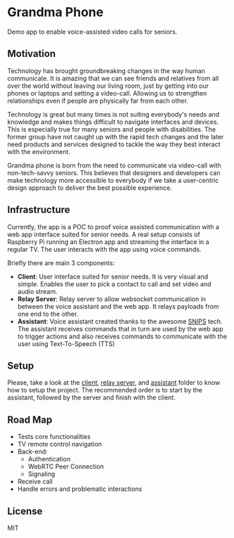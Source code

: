 # Grandma Phone
Demo app to enable voice-assisted video calls for seniors.

## Motivation
Technology has brought groundbreaking changes in the way human communicate. It is amazing that we can see friends and relatives from all over the world without leaving our living room, just by getting into our phones or laptops and setting a video-call. Allowing us to strengthen relationships even if people are physically far from each other.

Technology is great but many times is not suiting everybody's needs and knowledge and makes things difficult to navigate interfaces and devices. This is especially true for many seniors and people with disabilities. The former group have not caught up with the rapid tech changes and the later need products and services designed to tackle the way they best interact with the environment.

Grandma phone is born from the need to communicate via video-call with non-tech-savvy seniors. This believes that designers and developers can make technology more accessible to everybody if we take a user-centric design approach to deliver the best possible experience.

## Infrastructure
Currently, the app is a POC to proof voice assisted communication with a web app interface suited for senior needs. A real setup consists of Raspberry Pi running an Electron app and streaming the interface in a regular TV. The user interacts with the app using voice commands.

Briefly there are main 3 components:
- **Client**: User interface suited for senior needs. It is very visual and simple. Enables the user to pick a contact to call and set video and audio stream.
- **Relay Server**:  Relay server to allow websocket communication in between the voice assistant and the web app. It relays payloads from one end to the other.
- **Assistant**: Voice assistant created thanks to the awesome [SNIPS](http://snips.ai/) tech. The assistant receives commands that in turn are used by the web app to trigger actions and also receives commands to communicate with the user using Text-To-Speech (TTS)

## Setup
Please, take a look at the [client](https://github.com/paufabregat/grandma-phone/tree/master/client), [relay server](https://github.com/paufabregat/grandma-phone/tree/master/relay-server), and [assistant](https://github.com/paufabregat/grandma-phone/tree/master/assistant) folder to know how to setup the project. The recommended order is to start by the assistant, followed by the server and finish with the client.  

## Road Map
- Tests core functionalities
- TV remote control navigation
- Back-end:
  - Authentication
  - WebRTC Peer Connection
  - Signaling
- Receive call
- Handle errors and problematic interactions

## License
MIT
